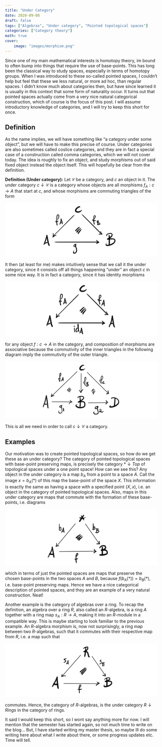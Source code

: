 ```yaml
---
title: "Under Category"
date: 2020-09-08
draft: false
tags: ["Algebras", "Under category", "Pointed topological spaces"]
categories: ["Category theory"]
math: true
cover:
    image: "images/morphism.png"
---
```


Since one of my main mathematical interests is homotopy theory, im bound to often bump into things that require the use of base-points. This has long been the classical way to study spaces, especially in terms of homotopy groups. When I was introduced to these so-called pointed spaces, I couldn’t help but feel that these we less natural, or more ad hoc, than regular spaces. I didn’t know much about categories then, but have since learned it is usually in this context that some form of naturality occur. It turns out that pointed spaces actually come from a very nice natural categorical construction, which of course is the focus of this post. I will assume introductory knowledge of categories, and I will try to keep this short for once.

## Definition

As the name implies, we will have something like “a category under some object”, but we will have to make this precise of course. Under categories are also sometimes called coslice categories, and they are in fact a special case of a construction called comma categories, which we will not cover today. The idea is roughly to fix an object, and study morphisms out of said fixed object instead the object itself. This will hopefully be clear from the definition.

**Definition (Under category):** Let $\mathcal{C}$ be a category, and $c$ an object in it. The under category $c\downarrow \mathcal{C}$ is a category whose objects are all morphisms $f_A: c\rightarrow A$ that start at $c$, and whose morphisms are commuting triangles of the form

![Error loading image](images/morphism.png)

It then (at least for me) makes intuitively sense that we call it the under category, since it consists off all things happening “under” an object $c$ in some nice way. It is in fact a category, since it has identity morphisms

![Error loading image](images/identity.png)

for any object $f:c\rightarrow A$ in the category, and composition of morphisms are associative because the commutivity of the inner triangles in the following diagram imply the commutivity of the outer triangle.

![Error loading image](images/composition.png)

This is all we need in order to call $c\downarrow \mathcal{C}$ a category.

## Examples

Our motivation was to create pointed topological spaces, so how do we get these as an under category? The category of pointed topological spaces with base-point preserving maps, is precisely the category $\ast \downarrow Top$ of topological spaces under a one point space! How can we see this? Any object in the under category is a map $b_A$ from a point to a space $A$. Call the image $x=b_A(\ast)$ of this map the base-point of the space $X$. This information is exactly the same as having a space with a specified point $(X, x)$, i.e. an object in the category of pointed topological spaces. Also, maps in this under category are maps that commute with the formation of these base-points, i.e. diagrams

![Error loading image](images/base-point.png)

which in terms of just the pointed spaces are maps that preserve the chosen base-points in the two spaces $A$ and $B$, because $f(b_A(\ast))=b_B(\ast)$, i.e. base-point preserving maps. Hence we have a nice categorical description of pointed spaces, and they are an example of a very natural construction. Neat!

Another example is the category of algebras over a ring. To recap the definition, an algebra over a ring $R$, also called an $R$-algebra, is a ring $A$ together with a ring map $s_A: R\rightarrow A$, making it into an $R$-module in a compatible way. This is maybe starting to look familiar to the previous example. An $R$-algebra morphism is, now not surprisingly, a ring map between two $R$-algebras, such that it commutes with their respective map from $R$, i.e. a map such that

![Error loading image](images/algebra.png)

commutes. Hence, the category of $R$-algebras, is the under category $R\downarrow Rings$ in the category of rings.

It said I would keep this short, so I wont say anything more for now. I will mention that the semester has started again, so not much time to write on the blog… But, I have started writing my master thesis, so maybe Ill do some writing here about what I write about there, or some progress updates etc. Time will tell.
